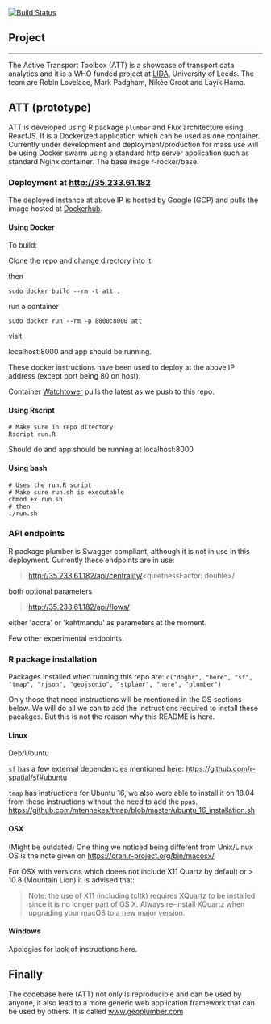 
[![Build Status](https://travis-ci.org/ATFutures/activeTransportToolbox.svg)](https://travis-ci.org/ATFutures/activeTransportToolbox)

## Project
---
The Active Transport Toolbox (ATT) is a showcase of transport data analytics and it is a WHO funded project at [LIDA](https://lida.leeds.ac.uk), University of Leeds. The team are Robin Lovelace, Mark Padgham, Nikée Groot and Layik Hama.

## ATT (prototype)

ATT is developed using R package `plumber` and Flux architecture using ReactJS. It is a Dockerized application which can be used as one container. Currently under development and deployment/production for mass use will be using Docker swarm using a standard http server application such as standard Nginx container. The base image r-rocker/base.

### Deployment at http://35.233.61.182
The deployed instance at above IP is hosted by Google (GCP) and pulls the image hosted at [Dockerhub](https://hub.docker.com/r/layik/att/).

#### Using Docker
To build:

Clone the repo and change directory into it.

then

`sudo docker build --rm -t att .`

run a container 

`sudo docker run --rm -p 8000:8000 att`

visit

localhost:8000 and app should be running.

These docker instructions have been used to deploy at the above IP address (except port being 80 on host).

Container [Watchtower](https://github.com/v2tec/watchtower) pulls the latest as we push to this repo.

#### Using Rscript

```
# Make sure in repo directory
Rscript run.R
```

Should do and app should be running at localhost:8000

#### Using bash
```
# Uses the run.R script
# Make sure run.sh is executable
chmod +x run.sh
# then
./run.sh
```

### API endpoints
R package plumber is Swagger compliant, although it is not in use in this deployment. Currently these endpoints are in use:

> http://35.233.61.182/api/centrality/<quietnessFactor: double>/<roadType>

both optional parameters
> http://35.233.61.182/api/flows/<city>

either 'accra' or 'kahtmandu' as parameters at the moment.

Few other experimental endpoints.

### R package installation
Packages installed when running this repo are:
`c("doghr", "here", "sf", "tmap", "rjson", "geojsonio", "stplanr", "here", "plumber")`

Only those that need instructions will be mentioned in the OS sections below. We will do all we can to add the instructions required to install these pacakges. But this is not the reason why this README is here.

#### Linux

Deb/Ubuntu

`sf` has a few external dependencies mentioned here: https://github.com/r-spatial/sf#ubuntu

`tmap` has instructions for Ubuntu 16, we also were able to install it on 18.04 from these instructions without the need to add the `ppa`s.
https://github.com/mtennekes/tmap/blob/master/ubuntu_16_installation.sh


#### OSX
(Might be outdated) One thing we noticed being different from Unix/Linux OS is the note given on https://cran.r-project.org/bin/macosx/

For OSX with versions which doees not include X11 Quartz by default or > 10.8 (Mountain Lion) it is advised that:
> Note: the use of X11 (including tcltk) requires XQuartz to be installed since it is no longer part of OS X. Always re-install XQuartz when upgrading your macOS to a new major version.

#### Windows
Apologies for lack of instructions here.

## Finally
The codebase here (ATT) not only is reproducible and can be used by anyone, it also lead to a more generic web application framework that can be used by others. It is called www.geoplumber.com
